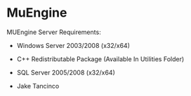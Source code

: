 # MuEngine

MUEngine Server Requirements:

- Windows Server 2003/2008 (x32/x64)

- C++ Redistributable Package (Available In Utilities Folder)

- SQL Server 2005/2008 (x32/x64)

- Jake Tancinco